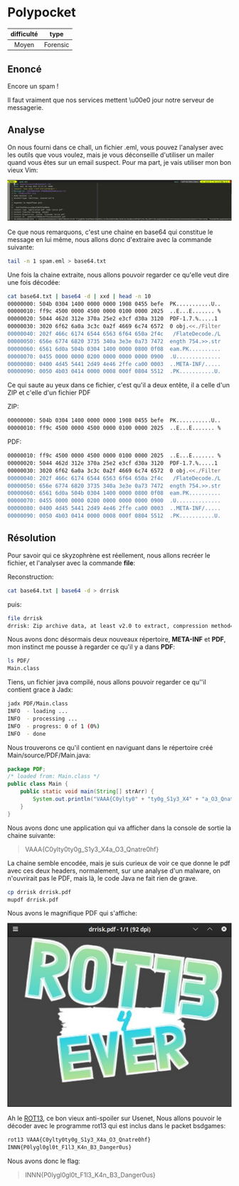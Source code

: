 # Polypocket 

|difficulté|type|
|:---:|:---:|
|Moyen|Forensic|

## Enoncé
Encore un spam !

Il faut vraiment que nos services mettent \u00e0 jour notre serveur de messagerie.

## Analyse

On nous fourni dans ce chall, un fichier .eml, vous pouvez l'analyser avec les outils que vous voulez, mais je vous déconseille d'utiliser un mailer quand vous êtes sur un email suspect.
Pour ma part, je vais utiliser mon bon vieux Vim:

![email](./IMG/email.png)

Ce que nous remarquons, c'est une chaine en base64 qui constitue le message en lui même, nous allons donc d'extraire avec la commande suivante:

```bash
tail -n 1 spam.eml > base64.txt
```

Une fois la chaine extraite, nous allons pouvoir regarder ce qu'elle veut dire une fois décodée:

```bash
cat base64.txt | base64 -d | xxd | head -n 10
00000000: 504b 0304 1400 0000 0000 1908 0455 befe  PK...........U..
00000010: ff9c 4500 0000 4500 0000 0100 0000 2025  ..E...E....... %
00000020: 5044 462d 312e 370a 25e2 e3cf d30a 3120  PDF-1.7.%.....1 
00000030: 3020 6f62 6a0a 3c3c 0a2f 4669 6c74 6572  0 obj.<<./Filter
00000040: 202f 466c 6174 6544 6563 6f64 650a 2f4c   /FlateDecode./L
00000050: 656e 6774 6820 3735 340a 3e3e 0a73 7472  ength 754.>>.str
00000060: 6561 6d0a 504b 0304 1400 0000 0800 0f08  eam.PK..........
00000070: 0455 0000 0000 0200 0000 0000 0000 0900  .U..............
00000080: 0400 4d45 5441 2d49 4e46 2ffe ca00 0003  ..META-INF/.....
00000090: 0050 4b03 0414 0000 0008 000f 0804 5512  .PK...........U.
```

Ce qui saute au yeux dans ce fichier, c'est qu'il a deux entête, il a celle d'un ZIP et c'elle d'un fichier PDF

ZIP:
```bash
00000000: 504b 0304 1400 0000 0000 1908 0455 befe  PK...........U..
00000010: ff9c 4500 0000 4500 0000 0100 0000 2025  ..E...E....... %
```

PDF:
```bash
00000010: ff9c 4500 0000 4500 0000 0100 0000 2025  ..E...E....... %
00000020: 5044 462d 312e 370a 25e2 e3cf d30a 3120  PDF-1.7.%.....1 
00000030: 3020 6f62 6a0a 3c3c 0a2f 4669 6c74 6572  0 obj.<<./Filter
00000040: 202f 466c 6174 6544 6563 6f64 650a 2f4c   /FlateDecode./L
00000050: 656e 6774 6820 3735 340a 3e3e 0a73 7472  ength 754.>>.str
00000060: 6561 6d0a 504b 0304 1400 0000 0800 0f08  eam.PK..........
00000070: 0455 0000 0000 0200 0000 0000 0000 0900  .U..............
00000080: 0400 4d45 5441 2d49 4e46 2ffe ca00 0003  ..META-INF/.....
00000090: 0050 4b03 0414 0000 0008 000f 0804 5512  .PK...........U.
```

## Résolution

Pour savoir qui ce skyzophrène est réellement, nous allons recréer le fichier, et l'analyser avec la commande **file**:

Reconstruction:

```bash
cat base64.txt | base64 -d > drrisk
```

puis:

```bash
file drrisk
drrisk: Zip archive data, at least v2.0 to extract, compression method=store
```

Nous avons donc désormais deux nouveaux répertoire, **META-INF** et **PDF**, mon instinct me pousse à regarder ce qu'il y a dans **PDF**:

```bash
ls PDF/
Main.class
```

Tiens, un fichier java compilé, nous allons pouvoir regarder ce qu''il contient grace à Jadx:

```bash
jadx PDF/Main.class
INFO  - loading ...
INFO  - processing ...
INFO  - progress: 0 of 1 (0%)
INFO  - done
```

Nous trouverons ce qu'il contient en naviguant dans le répertoire créé Main/source/PDF/Main.java:
```java
package PDF;
/* loaded from: Main.class */
public class Main {
    public static void main(String[] strArr) {
        System.out.println("VAAA{C0ylty0" + "ty0g_S1y3_X4" + "a_O3_Qnatre0hf}");
    }
}
```
Nous avons donc une application qui va afficher dans la console de sortie la chaine suivante:

>VAAA{C0ylty0ty0g_S1y3_X4a_O3_Qnatre0hf}

La chaine semble encodée, mais je suis curieux de voir ce que donne le pdf avec ces deux headers, normalement, sur une analyse d'un malware, on n'ouvrirait pas le PDF, mais là, le code Java ne fait rien de grave.

```bash
cp drrisk drrisk.pdf
mupdf drrisk.pdf
```

Nous avons le magnifique PDF qui s'affiche:

![ROT-13](./IMG/ROT13.png)

Ah le [ROT13](https://fr.wikipedia.org/wiki/ROT13), ce bon vieux anti-spoiler sur Usenet, Nous allons pouvoir le décoder avec le programme rot13 qui est inclus dans le packet bsdgames:

```bash
rot13 VAAA{C0ylty0ty0g_S1y3_X4a_O3_Qnatre0hf}
INNN{P0lygl0gl0t_F1l3_K4n_B3_Danger0us} 
```

Nous avons donc le flag:
>INNN{P0lygl0gl0t_F1l3_K4n_B3_Danger0us}
